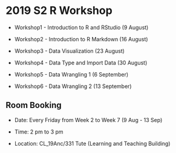 # 2019 S2 R Workshop

* Workshop1 - Introduction to R and RStudio (9 August)

* Workshop2 - Introduction to R Markdown (16 August)

* Workshop3 - Data Visualization (23 August)

* Workshop4 - Data Type and Import Data (30 August)

* Workshop5 - Data Wrangling 1 (6 September)

* Workshop6 - Data Wrangling 2 (13 September)


## Room Booking

* Date: Every Friday from Week 2 to Week 7 (9 Aug - 13 Sep)

* Time: 2 pm to 3 pm

* Location: CL_19Anc/331 Tute (Learning and Teaching Building)   

